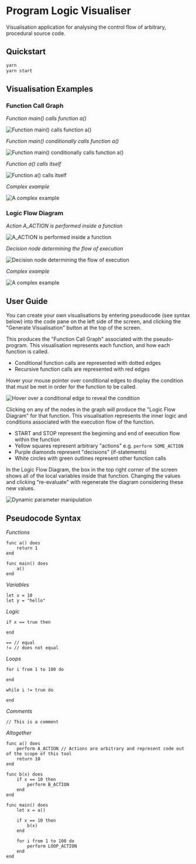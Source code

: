 # Program Logic Visualiser

Visualisation application for analysing the control flow of arbitrary, procedural source code.

## Quickstart

```sh
yarn
yarn start
```

## Visualisation Examples

### Function Call Graph

*Function main() calls function a()*

![Function main() calls function a()](content/example1.png)

*Function main() conditionally calls function a()*

![Function main() conditionally calls function a()](content/example2.png)

*Function a() calls itself*

![Function a() calls itself](content/example3.png)

*Complex example*

![A complex example](content/complex_graph.png)
### Logic Flow Diagram

*Action A_ACTION is performed inside a function*

![A_ACTION is performed inside a function](content/example5.png)

*Decision node determining the flow of execution*

![Decision node determining the flow of execution](content/example6.png)

*Complex example*

![A complex example](content/complex_logic.png)

## User Guide

You can create your own visualisations by entering pseudocode (see syntax below) into the code pane on the left side of the screen, and clicking the "Generate Visualisation" button at the top of the screen.

This produces the "Function Call Graph" associated with the pseudo-program. This visualisation represents each function, and how each function is called. 
- Conditional function calls are represented with dotted edges
- Recursive function calls are represented with red edges

Hover your mouse pointer over conditional edges to display the condition that must be met in order for the function to be called.

![Hover over a conditional edge to reveal the condition](content/example4.png)

Clicking on any of the nodes in the graph will produce the "Logic Flow Diagram" for that function. This visualisation represents the inner logic and conditions associated with the execution flow of the function.
- START and STOP represent the beginning and end of execution flow within the function
- Yellow squares represent arbitrary "actions" e.g. `perform SOME_ACTION`
- Purple diamonds represent "decisions" (if-statements)
- White circles with green outlines represent other function calls

In the Logic Flow Diagram, the box in the top right corner of the screen shows all of the local variables inside that function. Changing the values and clicking "re-evaluate" with regenerate the diagram considering these new values.

![Dynamic parameter manipulation](content/params.png)

## Pseudocode Syntax

_Functions_

```
func a() does
	return 1
end

func main() does
	a()
end
```

_Variables_

```
let x = 10
let y = "hello"
```

_Logic_

```
if x == true then

end

== // equal
!= // does not equal
```

_Loops_

```
for i from 1 to 100 do

end

while i != true do

end
```

_Comments_

```
// This is a comment
```

_Altogether_

```
func a() does
	perform A_ACTION // Actions are arbitrary and represent code out of the scope of this tool
	return 10
end

func b(x) does
	if x == 10 then
		perform B_ACTION
	end
end

func main() does
	let x = a()

	if x == 10 then
		b(x)
	end

	for i from 1 to 100 do
		perform LOOP_ACTION
	end
end
```
